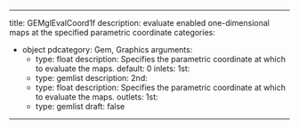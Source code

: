 
---
title: GEMglEvalCoord1f
description: evaluate enabled one-dimensional maps at the specified parametric coordinate
categories:
  - object
pdcategory: Gem, Graphics
arguments:
    - type: float
      description: Specifies the parametric coordinate at which to evaluate the maps.
      default: 0
inlets:
  1st:
    - type: gemlist
      description:
  2nd:
    - type: float
      description: Specifies the parametric coordinate at which to evaluate the maps.
outlets:
  1st:
    - type: gemlist
draft: false
---

